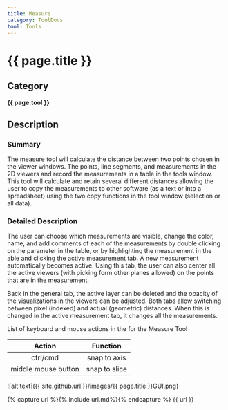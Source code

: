 ```yaml
---
title: Measure
category: ToolDocs 
tool: Tools
---
```


# {{ page.title }} 

## Category

**{{ page.tool }}**

## Description

### Summary

The measure tool will calculate the distance between two points chosen in the viewer windows. The points, line segments, and measurements in the 2D viewers and record the measurements in a table in the tools window. This tool will calculate and retain several different distances allowing the user to copy the measurements to other software (as a text or into a spreadsheet) using the two copy functions in the tool window (selection or all data).

### Detailed Description

The user can choose which measurements are visible, change the color, name, and add comments of each of the measurements by double clicking on the parameter in the table, or by highlighting the measurement in the able and clicking the active measurement tab. A new measurement automatically becomes active. Using this tab, the user can also center all the active viewers (with picking form other planes allowed) on the points that are in the
measurement.

Back in the general tab, the active layer can be deleted and the opacity of the visualizations in the viewers can be adjusted. Both tabs allow switching between pixel (indexed) and actual (geometric) distances. When this is changed in the active measurement tab, it changes all the measurements.

List of keyboard and mouse actions in the for the Measure Tool

| Action              | Function      |
| :-----------------: | :-----------: |
| ctrl/cmd            | snap to axis  |
| middle mouse button | snap to slice |

![alt text]({{ site.github.url }}/images/{{ page.title }}GUI.png)

{% capture url %}{% include url.md%}{% endcapture %}
{{ url }}
